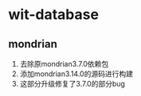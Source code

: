 # wit-database

## mondrian
1. 去除原mondrian3.7.0依赖包
2. 添加mondrian3.14.0的源码进行构建
3. 这部分升级修复了3.7.0的部分bug
